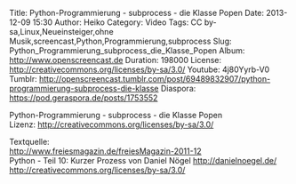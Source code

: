 Title: Python-Programmierung - subprocess - die Klasse Popen
Date: 2013-12-09 15:30
Author: Heiko
Category: Video
Tags: CC by-sa,Linux,Neueinsteiger,ohne Musik,screencast,Python,Programmierung,subprocess
Slug: Python_Programmierung_subprocess_die_Klasse_Popen
Album: http://www.openscreencast.de
Duration: 198000
License: http://creativecommons.org/licenses/by-sa/3.0/
Youtube: 4j80Yyrb-V0
Tumblr: http://openscreencast.tumblr.com/post/69489832907/python-programmierung-subprocess-die-klasse
Diaspora: https://pod.geraspora.de/posts/1753552

Python-Programmierung - subprocess - die Klasse Popen  
Lizenz: <http://creativecommons.org/licenses/by-sa/3.0/>  
  
Textquelle:  
<http://www.freiesmagazin.de/freiesMagazin-2011-12>  
Python - Teil 10: Kurzer Prozess von Daniel Nögel <http://danielnoegel.de/>  
<http://creativecommons.org/licenses/by-sa/3.0/>


